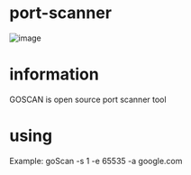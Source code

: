 # port-scanner

![image](https://user-images.githubusercontent.com/53657189/169885454-fd770aa5-4fc7-4711-85d2-00156a41eadb.png)

# information
GOSCAN is open source port scanner tool

# using
Example:
goScan -s 1 -e 65535 -a google.com

